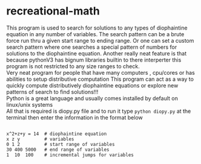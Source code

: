 # recreational-math
This program is used to search for solutions to any types of diophaintine equation in any number of variables.
The search pattern can be a brute force run thru a given start range to ending range.
Or one can set a custom search pattern where one searches a special pattern of numbers for solutions to the diophaintine equation.
Another really neat feature is that because pythonV3 has bignum libraries builtin to there interperter this program is not restricted to any size ranges to check.
<br>
Very neat program for people that have many computers , cpu/cores or has abilities to setup distributive computation 
This program can act as a way to quickly compute distributively diophaintine equations or explore new patterns of search to find solutions!!!
<br>
Python is a great language and usually comes installed by default on linux/unix systems 
<br>All that is required is diopy.py file and to run it type `python diopy.py` at the terminal then enter the information in the format below
<br>
<pre>
<code>
x^2+z+y = 14  # diophaintine equation 
x z y         # variables 
0 1 2         # start range of variables
30 400 5000   # end range of variables
1  10  100    # incremental jumps for variables
</code>
</pre>
